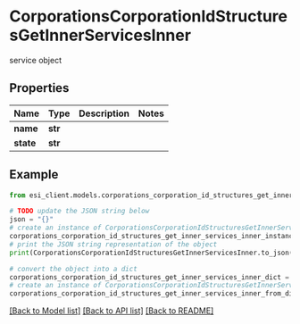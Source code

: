 # CorporationsCorporationIdStructuresGetInnerServicesInner

service object

## Properties

Name | Type | Description | Notes
------------ | ------------- | ------------- | -------------
**name** | **str** |  | 
**state** | **str** |  | 

## Example

```python
from esi_client.models.corporations_corporation_id_structures_get_inner_services_inner import CorporationsCorporationIdStructuresGetInnerServicesInner

# TODO update the JSON string below
json = "{}"
# create an instance of CorporationsCorporationIdStructuresGetInnerServicesInner from a JSON string
corporations_corporation_id_structures_get_inner_services_inner_instance = CorporationsCorporationIdStructuresGetInnerServicesInner.from_json(json)
# print the JSON string representation of the object
print(CorporationsCorporationIdStructuresGetInnerServicesInner.to_json())

# convert the object into a dict
corporations_corporation_id_structures_get_inner_services_inner_dict = corporations_corporation_id_structures_get_inner_services_inner_instance.to_dict()
# create an instance of CorporationsCorporationIdStructuresGetInnerServicesInner from a dict
corporations_corporation_id_structures_get_inner_services_inner_from_dict = CorporationsCorporationIdStructuresGetInnerServicesInner.from_dict(corporations_corporation_id_structures_get_inner_services_inner_dict)
```
[[Back to Model list]](../README.md#documentation-for-models) [[Back to API list]](../README.md#documentation-for-api-endpoints) [[Back to README]](../README.md)


